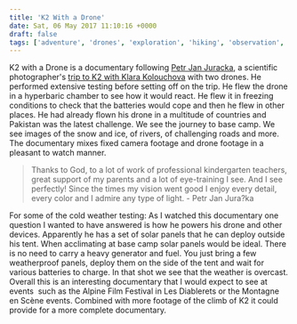 ```yaml
---
title: 'K2 With a Drone'
date: Sat, 06 May 2017 11:10:16 +0000
draft: false
tags: ['adventure', 'drones', 'exploration', 'hiking', 'observation', 'Video', 'youtube']
---
```


K2 with a Drone is a documentary following [Petr Jan Juracka](http://petr.juracka.eu/about/), a scientific photographer's [trip to K2 with Klara Kolouchova](http://klarakolouchova.cz/cs/about-k2) with two drones. He performed extensive testing before setting off on the trip. He flew the drone in a hyperbaric chamber to see how it would react. He flew it in freezing conditions to check that the batteries would cope and then he flew in other places. He had already flown his drone in a multitude of countries and Pakistan was the latest challenge. We see the journey to base camp. We see images of the snow and ice, of rivers, of challenging roads and more. The documentary mixes fixed camera footage and drone footage in a pleasant to watch manner.

> Thanks to God, to a lot of work of professional kindergarten teachers, great support of my parents and a lot of eye-training I see. And I see perfectly! Since the times my vision went good I enjoy every detail, every color and I admire any type of light. - Petr Jan Jura?ka

For some of the cold weather testing: As I watched this documentary one question I wanted to have answered is how he powers his drone and other devices. Apparently he has a set of solar panels that he can deploy outside his tent. When acclimating at base camp solar panels would be ideal. There is no need to carry a heavy generator and fuel. You just bring a few weatherproof panels, deploy them on the side of the tent and wait for various batteries to charge. In that shot we see that the weather is overcast. Overall this is an interesting documentary that I would expect to see at events  such as the Alpine Film Festival in Les Diablerets or the Montagne en Scène events. Combined with more footage of the climb of K2 it could provide for a more complete documentary.